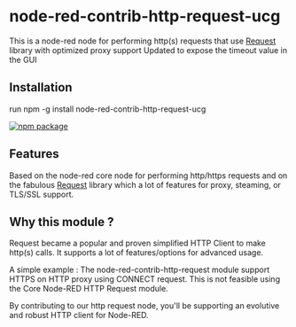 # node-red-contrib-http-request-ucg
This is a node-red node for performing http(s) requests that use [Request](https://github.com/request/request) library with optimized proxy support 
Updated to expose the timeout value in the GUI

## Installation
run npm -g install node-red-contrib-http-request-ucg

[![npm package](https://nodei.co/npm/node-red-contrib-http-request.png?downloads=true&downloadRank=true&stars=true)](https://nodei.co/npm/node-red-contrib-http-request/)

## Features
Based on the node-red core node for performing http/https requests and on the fabulous [Request](https://github.com/request/request) library which a lot of features for proxy, steaming, or TLS/SSL support.

## Why this module ?
Request became a popular and proven simplified HTTP Client to make http(s) calls. It supports a lot of features/options for advanced usage. 

A simple example : The node-red-contrib-http-request module support HTTPS on HTTP proxy using CONNECT request. This is not feasible using the Core Node-RED HTTP Request module.  

By contributing to our http request node, you'll be supporting an evolutive and robust HTTP client for Node-RED. 

